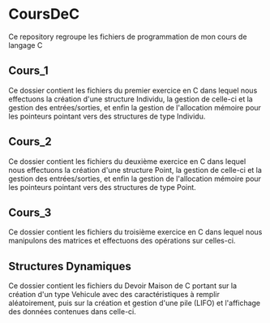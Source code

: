 # CoursDeC
Ce repository regroupe les fichiers de programmation de mon cours de langage C

## Cours_1

Ce dossier contient les fichiers du premier exercice en C dans lequel nous effectuons la création d'une structure Individu, la gestion de celle-ci et la gestion des entrées/sorties, et enfin la gestion de l'allocation mémoire pour les pointeurs pointant vers des structures de type Individu.

## Cours_2

Ce dossier contient les fichiers du deuxième exercice en C dans lequel nous effectuons la création d'une structure Point, la gestion de celle-ci et la gestion des entrées/sorties, et enfin la gestion de l'allocation mémoire pour les pointeurs pointant vers des structures de type Point.

## Cours_3 

Ce dossier contient les fichiers du troisième exercice en C dans lequel nous manipulons des matrices et effectuons des opérations sur celles-ci.

## Structures Dynamiques

Ce dossier contient les fichiers du Devoir Maison de C portant sur la création d'un type Vehicule avec des caractéristiques à remplir aléatoirement, puis sur la création et gestion d'une pile (LIFO) et l'affichage des données contenues dans celle-ci.